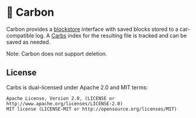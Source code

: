 💎 Carbon
===

Carbon provides a [blockstore](https://github.com/ipfs/go-ipfs-blockstore) interface with saved blocks stored to a car-compatible log. A [Carbs](github.com/willscott/carbs/) index for the resulting file is tracked and can be saved as needed.

Note: Carbon does not support deletion.

License
---

Carbs is dual-licensed under Apache 2.0 and MIT terms:

    Apache License, Version 2.0, (LICENSE or http://www.apache.org/licenses/LICENSE-2.0)
    MIT license (LICENSE-MIT or http://opensource.org/licenses/MIT)

